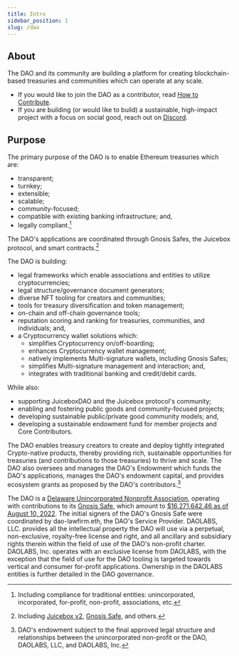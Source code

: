 ```yaml
---
title: Intro
sidebar_position: 1
slug: /dao
---
```


## About

The DAO and its community are building a platform for creating blockchain-based treasuries and communities which can operate at any scale.

- If you would like to join the DAO as a contributor, read [How to Contribute](contribute).
- If you are building (or would like to build) a sustainable, high-impact project with a focus on social good, reach out on [Discord](https://discord.gg/movexyz).

## Purpose

The primary purpose of the DAO is to enable Ethereum treasuries which are:

- transparent;
- turnkey;
- extensible;
- scalable;
- community-focused;
- compatible with existing banking infrastructure; and,
- legally compliant.[^1]

The DAO's applications are coordinated through Gnosis Safes, the Juicebox protocol, and smart contracts.[^2]

The DAO is building:

- legal frameworks which enable associations and entities to utilize cryptocurrencies;
- legal structure/governance document generators;
- diverse NFT tooling for creators and communities;
- tools for treasury diversification and token management;
- on-chain and off-chain governance tools;
- reputation scoring and ranking for treasuries, communities, and individuals; and,
- a Cryptocurrency wallet solutions which:
  - simplifies Cryptocurrency on/off-boarding;
  - enhances Cryptocurrency wallet management;
  - natively implements Multi-signature wallets, including Gnosis Safes;
  - simplifies Multi-signature management and interaction; and,
  - integrates with traditional banking and credit/debit cards.

While also:

- supporting JuiceboxDAO and the Juicebox protocol's community;
- enabling and fostering public goods and community-focused projects;
- developing sustainable public/private good community models; and,
- developing a sustainable endowment fund for member projects and Core Contributors.

The DAO enables treasury creators to create and deploy tightly integrated Crypto-native products, thereby providing rich, sustainable opportunities for treasuries (and contributions to those treasuries) to thrive and scale. The DAO also oversees and manages the DAO's Endowment which funds the DAO's applications, manages the DAO's endowment capital, and provides ecosystem grants as proposed by the DAO's contributors.[^3]

The DAO is a [Delaware Unincorporated Nonprofit Association](/dao/legal/guiding-principles), operating with contributions to its [Gnosis Safe](https://etherscan.io/address/0x143cC0A996De329C1C5723Ee4F15D2a40c1203c6), which amount to [$16,271,642.46 as of August 10, 2022](/dao/governance/gnosis). The initial signers of the DAO's Gnosis Safe were coordinated by dao-lawfirm.eth, the DAO's Service Provider. DAOLABS, LLC. provides all the intellectual property the DAO will use via a perpetual, non-exclusive, royalty-free license and right, and all ancillary and subsidiary rights therein within the field of use of the DAO's non-profit charter. DAOLABS, Inc. operates with an exclusive license from DAOLABS, with the exception that the field of use for the DAO tooling is targeted towards vertical and consumer for-profit applications. Ownership in the DAOLABS entities is further detailed in the DAO governance.

[^1]: Including compliance for traditional entities: unincorporated, incorporated, for-profit, non-profit, associations, etc.
[^2]: Including [Juicebox v2](https://info.juicebox.money/dev/resources/addresses), [Gnosis Safe](https://github.com/safe-global/safe-contracts), and others.
[^3]: DAO's endowment subject to the final approved legal structure and relationships between the unincorporated non-profit or the DAO, DAOLABS, LLC, and DAOLABS, Inc.
